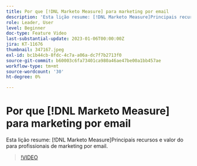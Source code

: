 ```yaml
---
title: Por que [!DNL Marketo Measure] para marketing por email
description: 'Esta lição resume: [!DNL Marketo Measure]Principais recursos e valor do para profissionais de marketing por email.'
role: Leader, User
level: Beginner
doc-type: Feature Video
last-substantial-update: 2023-01-06T00:00:00Z
jira: KT-11676
thumbnail: 347167.jpeg
exl-id: bc1b44cb-8fdc-4c7a-a06a-dc7f7b2713f0
source-git-commit: b60003c6fa73401ca980a46ae47be00a1bb457ae
workflow-type: tm+mt
source-wordcount: '30'
ht-degree: 0%

---
```


# Por que [!DNL Marketo Measure] para marketing por email

Esta lição resume: [!DNL Marketo Measure]Principais recursos e valor do para profissionais de marketing por email.

>[!VIDEO](https://video.tv.adobe.com/v/347167/?quality=12&learn=on)
